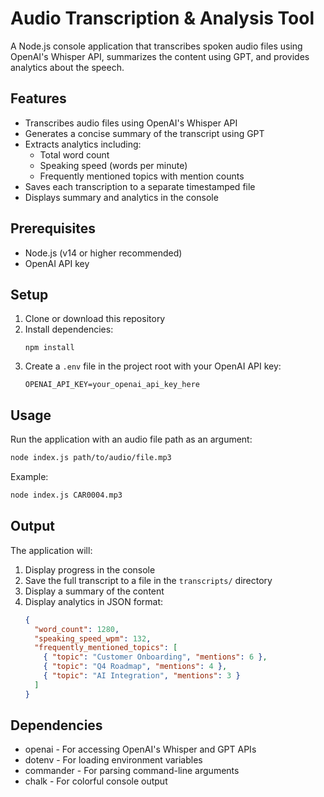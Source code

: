 # Audio Transcription & Analysis Tool

A Node.js console application that transcribes spoken audio files using OpenAI's Whisper API, summarizes the content using GPT, and provides analytics about the speech.

## Features

- Transcribes audio files using OpenAI's Whisper API
- Generates a concise summary of the transcript using GPT
- Extracts analytics including:
  - Total word count
  - Speaking speed (words per minute)
  - Frequently mentioned topics with mention counts
- Saves each transcription to a separate timestamped file
- Displays summary and analytics in the console

## Prerequisites

- Node.js (v14 or higher recommended)
- OpenAI API key

## Setup

1. Clone or download this repository
2. Install dependencies:
   ```
   npm install
   ```
3. Create a `.env` file in the project root with your OpenAI API key:
   ```
   OPENAI_API_KEY=your_openai_api_key_here
   ```

## Usage

Run the application with an audio file path as an argument:

```bash
node index.js path/to/audio/file.mp3
```

Example:
```bash
node index.js CAR0004.mp3
```

## Output

The application will:
1. Display progress in the console
2. Save the full transcript to a file in the `transcripts/` directory
3. Display a summary of the content
4. Display analytics in JSON format:
   ```json
   {
     "word_count": 1280,
     "speaking_speed_wpm": 132,
     "frequently_mentioned_topics": [
       { "topic": "Customer Onboarding", "mentions": 6 },
       { "topic": "Q4 Roadmap", "mentions": 4 },
       { "topic": "AI Integration", "mentions": 3 }
     ]
   }
   ```

## Dependencies

- openai - For accessing OpenAI's Whisper and GPT APIs
- dotenv - For loading environment variables
- commander - For parsing command-line arguments
- chalk - For colorful console output
